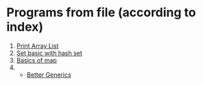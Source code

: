 # Programs from file (according to index)
1. [Print Array List](./ArrayList_printing.java)
2. [Set basic with hash set](./sets_implementation.java)
3. [Basics of map](./Map_Basic.java)
4.    - [Better Generics](Generics.java)